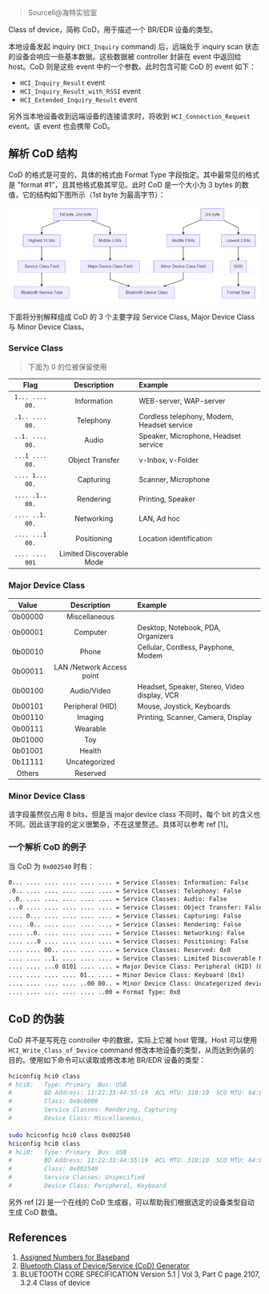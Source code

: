 > Sourcell@海特实验室

Class of device，简称 CoD，用于描述一个 BR/EDR 设备的类型。

本地设备发起 inquiry (`HCI_Inquiry` command) 后，远端处于 inquiry scan 状态的设备会响应一些基本数据。这些数据被 controller 封装在 event 中返回给 host。CoD 则是这些 event 中的一个参数。此时包含可能 CoD 的 event 如下：

* `HCI_Inquiry_Result` event
* `HCI_Inquiry_Result_with_RSSI` event
* `HCI_Extended_Inquiry_Result` event

另外当本地设备收到远端设备的连接请求时，将收到 `HCI_Connection_Request` event。该 event 也会携带 CoD。

## 解析 CoD 结构

CoD 的格式是可变的，具体的格式由 Format Type 字段指定。其中最常见的格式是 "format #1"，且其他格式极其罕见。此时 CoD 是一个大小为 3 bytes 的数值，它的结构如下图所示（1st byte 为最高字节）：

![](./img/pic1.png)

下面将分别解释组成 CoD 的 3 个主要字段 Service Class, Major Device Class 与 Minor Device Class。

### Service Class

> 下面为 0 的位被保留使用

|      Flag       |        Description        | Example                                    |
| :-------------: | :-----------------------: | :----------------------------------------- |
| `1... .... 00.` |        Information        | WEB-server, WAP-server                     |
| `.1.. .... 00.` |         Telephony         | Cordless telephony, Modem, Headset service |
| `..1. .... 00.` |           Audio           | Speaker, Microphone, Headset service       |
| `...1 .... 00.` |      Object Transfer      | v-Inbox, v-Folder                          |
| `.... 1... 00.` |         Capturing         | Scanner, Microphone                        |
| `.... .1.. 00.` |         Rendering         | Printing, Speaker                          |
| `.... ..1. 00.` |        Networking         | LAN, Ad hoc                                |
| `.... ...1 00.` |        Positioning        | Location identification                    |
| `.... .... 001` | Limited Discoverable Mode |                                            |

### Major Device Class

|  Value  |        Description        | Example                                      |
| :-----: | :-----------------------: | :------------------------------------------- |
| 0b00000 |       Miscellaneous       |                                              |
| 0b00001 |         Computer          | Desktop, Notebook, PDA, Organizers           |
| 0b00010 |           Phone           | Cellular, Cordless, Payphone, Modem          |
| 0b00011 | LAN /Network Access point |                                              |
| 0b00100 |        Audio/Video        | Headset, Speaker, Stereo, Video display, VCR |
| 0b00101 |     Peripheral (HID)      | Mouse, Joystick, Keyboards                   |
| 0b00110 |          Imaging          | Printing, Scanner, Camera, Display           |
| 0b00111 |         Wearable          |                                              |
| 0b01000 |            Toy            |                                              |
| 0b01001 |          Health           |                                              |
| 0b11111 |       Uncategorized       |                                              |
| Others  |         Reserved          |                                              |

### Minor Device Class

该字段虽然仅占用 8 bits，但是当 major device class 不同时，每个 bit 的含义也不同。因此该字段的定义很繁杂，不在这里赘述。具体可以参考 ref [1]。

### 一个解析 CoD 的例子

当 CoD 为 `0x002540` 时有：

```txt
0... .... .... .... .... .... = Service Classes: Information: False
.0.. .... .... .... .... .... = Service Classes: Telephony: False
..0. .... .... .... .... .... = Service Classes: Audio: False
...0 .... .... .... .... .... = Service Classes: Object Transfer: False
.... 0... .... .... .... .... = Service Classes: Capturing: False
.... .0.. .... .... .... .... = Service Classes: Rendering: False
.... ..0. .... .... .... .... = Service Classes: Networking: False
.... ...0 .... .... .... .... = Service Classes: Positioning: False
.... .... 00.. .... .... .... = Service Classes: Reserved: 0x0
.... .... ..1. .... .... .... = Service Classes: Limited Discoverable Mode: True
.... .... ...0 0101 .... .... = Major Device Class: Peripheral (HID) (0x05)
.... .... .... .... 01.. .... = Minor Device Class: Keyboard (0x1)
.... .... .... .... ..00 00.. = Minor Device Class: Uncategorized device (0x0)
.... .... .... .... .... ..00 = Format Type: 0x0
```

## CoD 的伪装

CoD 并不是写死在 controller 中的数据，实际上它被 host 管理。Host 可以使用 `HCI_Write_Class_of_Device` command 修改本地设备的类型，从而达到伪装的目的。使用如下命令可以读取或修改本地 BR/EDR 设备的类型：

```sh
hciconfig hci0 class
# hci0:   Type: Primary  Bus: USB
#         BD Address: 11:22:33:44:55:19  ACL MTU: 310:10  SCO MTU: 64:8
#         Class: 0x0c0000
#         Service Classes: Rendering, Capturing
#         Device Class: Miscellaneous,

sudo hciconfig hci0 class 0x002540
hciconfig hci0 class
# hci0:   Type: Primary  Bus: USB
#         BD Address: 11:22:33:44:55:19  ACL MTU: 310:10  SCO MTU: 64:8
#         Class: 0x002540
#         Service Classes: Unspecified
#         Device Class: Peripheral, Keyboard
```

另外 ref [2] 是一个在线的 CoD 生成器，可以帮助我们根据选定的设备类型自动生成 CoD 数值。

## References

1. [Assigned Numbers for Baseband](https://www.bluetooth.com/specifications/assigned-numbers/baseband/)
2. [Bluetooth Class of Device/Service (CoD) Generator](http://bluetooth-pentest.narod.ru/software/bluetooth_class_of_device-service_generator.html)
3. BLUETOOTH CORE SPECIFICATION Version 5.1 | Vol 3, Part C page 2107, 3.2.4 Class of device

